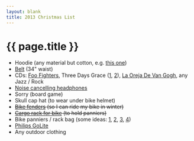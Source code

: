 ```yaml
---
layout: blank
title: 2013 Christmas List
---
```


# {{ page.title }}

* Hoodie (any material but cotton, e.g. [this one](http://www.thenorthface.com/catalog/sc-gear/mens-shirts-sweaters/men-39-s-surgent-hoodie.html?variationId=J5F&variationName=ASPHALT%20GREY%20HEATHER%20/%20FIERY%20RED))
* [Belt](http://www.thevegancollection.com/belts/the-julian-reversible-belt) (34" waist)
* CDs: [Foo Fighters](http://www.amazon.com/Skin-Bones-Foo-Fighters/dp/B000IU3XTW/ref=sr_1_11?s=music&ie=UTF8&qid=1370025190&sr=1-11&keywords=foo+fighters), Three Days Grace ([1](http://www.amazon.com/Life-Starts-Three-Days-Grace/dp/B002JB31S6/ref=sr_1_4?s=music&ie=UTF8&qid=1370025228&sr=1-4&keywords=three+days+grace), [2](http://www.amazon.com/Transit-Venus-Three-Days-Grace/dp/B008PNBU30/ref=sr_1_1?s=music&ie=UTF8&qid=1370025228&sr=1-1&keywords=three+days+grace)), [La Oreja De Van Gogh](http://www.amazon.com/Cometas-Por-El-Cielo/dp/B005LMCAQE/ref=sr_1_1?s=music&ie=UTF8&qid=1370025299&sr=1-1&keywords=la+oreja+de+van+gogh), any Jazz / Rock
* [Noise cancelling headphones](http://www.amazon.com/Sony-MDR7506-Professional-Diaphragm-Headphone/dp/B000AJIF4E/ref=pd_cp_e_0)
* Sorry (board game)
* Skull cap hat (to wear under bike helmet)
* <s>[Bike fenders](http://www.amazon.com/Planet-Bike-7056-5-Cascadia-Touring/dp/B0041XA1D8/ref=sr_1_4?s=cycling&ie=UTF8&qid=1385314712&sr=1-4) (so I can ride my bike in winter)</s>
* <s>[Cargo rack for bike](http://www.amazon.com/Topeak-63107030-Explorer-Bike-Rack/dp/B000FIE3WI/ref=sr_1_3?s=cycling&ie=UTF8&qid=1384975644&sr=1-3) (to hold panniers)</s>
* Bike panniers / rack bag (some ideas: [1](http://www.amazon.com/Nashbar-Waterproof-Rear-Panniers-BLACK/dp/B004UM7AVG/ref=sr_1_7?s=cycling&ie=UTF8&qid=1385315735&sr=1-7), [2](http://www.rei.com/product/833113/ortlieb-bike-shopper-ql2-single-pannier), [3](http://www.rei.com/product/825288/novara-gotham-panniers), [4](http://www.rei.com/product/811081/timbuk2-tandem-panniers-medium))
* [Philips GoLite](http://www.amazon.com/exec/obidos/ASIN/B001I45XL8/ref=nosim/6688506-rg1112-0020-20?s=merchant&m=ATVPDKIKX0DER)
* Any outdoor clothing
